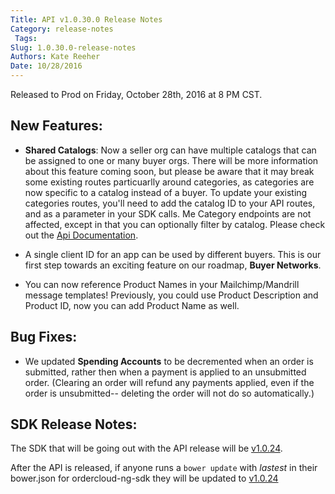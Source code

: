 ```yaml
---
Title: API v1.0.30.0 Release Notes
Category: release-notes
 Tags: 
Slug: 1.0.30.0-release-notes
Authors: Kate Reeher
Date: 10/28/2016
---
```


Released to Prod on Friday, October 28th, 2016 at 8 PM CST.

## New Features:

- **Shared Catalogs**: Now a seller org can have multiple catalogs that can be assigned to one or many buyer orgs. There will be more information about this feature coming soon, but please be aware that it may break some existing routes particuarlly around categories, as categories are now specific to a catalog instead of a buyer. To update your existing categories routes, you'll need to add the catalog ID to your API routes, and as a parameter in your SDK calls. Me Category endpoints are not affected, except in that you can optionally filter by catalog. Please check out the [Api Documentation](http://qa-documentation.ordercloud.io/guides/base-use-cases/implement-shared-catalogs).

- A single client ID for an app can be used by different buyers. This is our first step towards an exciting feature on our roadmap, **Buyer Networks**.

- You can now reference Product Names in your Mailchimp/Mandrill message templates! Previously, you could use Product Description and Product ID, now you can add Product Name as well. 

## Bug Fixes:

- We updated **Spending Accounts** to be decremented when an order is submitted, rather then when a payment is applied to an unsubmitted order. (Clearing an order will refund any payments applied, even if the order is unsubmitted-- deleting the order will not do so automatically.)

## SDK Release Notes:

The SDK that will be going out with the API release will be [v1.0.24](https://github.com/ordercloud-api/angular-sdk/releases/tag/v1.0.24).

After the API is released, if anyone runs a `bower update` with _lastest_ in their bower.json for ordercloud-ng-sdk they will be updated to [v1.0.24](https://github.com/ordercloud-api/angular-sdk/releases/tag/v1.0.24)
